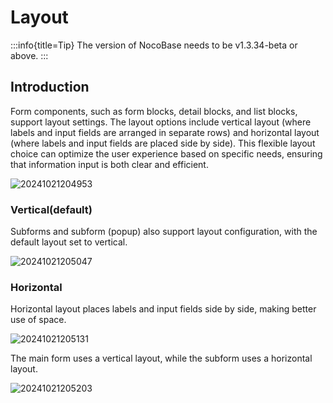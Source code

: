 # Layout

:::info{title=Tip}
The version of NocoBase needs to be v1.3.34-beta or above.
:::
## Introduction

Form components, such as form blocks, detail blocks, and list blocks, support layout settings. The layout options include vertical layout (where labels and input fields are arranged in separate rows) and horizontal layout (where labels and input fields are placed side by side). This flexible layout choice can optimize the user experience based on specific needs, ensuring that information input is both clear and efficient.

![20241021204953](https://static-docs.nocobase.com/20241021204953.png)

### Vertical(default)

Subforms and subform (popup) also support layout configuration, with the default layout set to vertical.

![20241021205047](https://static-docs.nocobase.com/20241021205047.png)

### Horizontal

Horizontal layout places labels and input fields side by side, making better use of space.


![20241021205131](https://static-docs.nocobase.com/20241021205131.png)

The main form uses a vertical layout, while the subform uses a horizontal layout.

![20241021205203](https://static-docs.nocobase.com/20241021205203.png)
